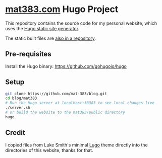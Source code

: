 # [mat383.com](https://mat383.com) Hugo Project
This repository contains the source code for my personal website, which uses the [Hugo static site generator](https://gohugo.io/).

The static built files are [also in a repository](https://github.com/mat-383/mat383.github.io).
## Pre-requisites
Install the Hugo binary: https://github.com/gohugoio/hugo
## Setup
```bash
git clone https://github.com/mat-383/blog.git
cd blog/mat383
# Run the Hugo server at localhost:38383 to see local changes live
./server.sh
# or build the website to the mat383/public directory
hugo
```
## Credit
I copied files from Luke Smith's minimal [Lugo](https://github.com/LukeSmithxyz/lugo) theme directly into the directories of this website, thanks for that.
